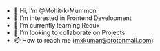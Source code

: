 - 👋 Hi, I’m @Mohit-k-Mummon
- 👀 I’m interested in Frontend Development
- 🌱 I’m currently learning Redux
- 💞️ I’m looking to collaborate on Projects
- 📫 How to reach me (mxkumar@protonmail.com)

<!---
Mohit-k-Mummon/Mohit-k-Mummon is a ✨ special ✨ repository because its `README.md` (this file) appears on your GitHub profile.
You can click the Preview link to take a look at your changes.
--->
